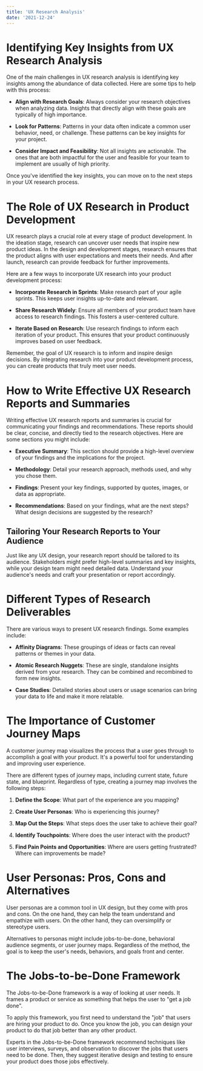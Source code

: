 ```yaml
---
title: 'UX Research Analysis'
date: '2021-12-24'
---
```


# Identifying Key Insights from UX Research Analysis

One of the main challenges in UX research analysis is identifying key insights among the abundance of data collected. Here are some tips to help with this process:

- **Align with Research Goals**: Always consider your research objectives when analyzing data. Insights that directly align with these goals are typically of high importance.

- **Look for Patterns**: Patterns in your data often indicate a common user behavior, need, or challenge. These patterns can be key insights for your project.

- **Consider Impact and Feasibility**: Not all insights are actionable. The ones that are both impactful for the user and feasible for your team to implement are usually of high priority.

Once you've identified the key insights, you can move on to the next steps in your UX research process.

# The Role of UX Research in Product Development

UX research plays a crucial role at every stage of product development. In the ideation stage, research can uncover user needs that inspire new product ideas. In the design and development stages, research ensures that the product aligns with user expectations and meets their needs. And after launch, research can provide feedback for further improvements.

Here are a few ways to incorporate UX research into your product development process:

- **Incorporate Research in Sprints**: Make research part of your agile sprints. This keeps user insights up-to-date and relevant.

- **Share Research Widely**: Ensure all members of your product team have access to research findings. This fosters a user-centered culture.

- **Iterate Based on Research**: Use research findings to inform each iteration of your product. This ensures that your product continuously improves based on user feedback.

Remember, the goal of UX research is to inform and inspire design decisions. By integrating research into your product development process, you can create products that truly meet user needs.


# How to Write Effective UX Research Reports and Summaries

Writing effective UX research reports and summaries is crucial for communicating your findings and recommendations. These reports should be clear, concise, and directly tied to the research objectives. Here are some sections you might include:

- **Executive Summary**: This section should provide a high-level overview of your findings and the implications for the project.

- **Methodology**: Detail your research approach, methods used, and why you chose them.

- **Findings**: Present your key findings, supported by quotes, images, or data as appropriate.

- **Recommendations**: Based on your findings, what are the next steps? What design decisions are suggested by the research?

## Tailoring Your Research Reports to Your Audience

Just like any UX design, your research report should be tailored to its audience. Stakeholders might prefer high-level summaries and key insights, while your design team might need detailed data. Understand your audience's needs and craft your presentation or report accordingly.

# Different Types of Research Deliverables

There are various ways to present UX research findings. Some examples include:

- **Affinity Diagrams**: These groupings of ideas or facts can reveal patterns or themes in your data.

- **Atomic Research Nuggets**: These are single, standalone insights derived from your research. They can be combined and recombined to form new insights.

- **Case Studies**: Detailed stories about users or usage scenarios can bring your data to life and make it more relatable.

# The Importance of Customer Journey Maps

A customer journey map visualizes the process that a user goes through to accomplish a goal with your product. It's a powerful tool for understanding and improving user experience.

There are different types of journey maps, including current state, future state, and blueprint. Regardless of type, creating a journey map involves the following steps:

1. **Define the Scope**: What part of the experience are you mapping?

2. **Create User Personas**: Who is experiencing this journey?

3. **Map Out the Steps**: What steps does the user take to achieve their goal?

4. **Identify Touchpoints**: Where does the user interact with the product?

5. **Find Pain Points and Opportunities**: Where are users getting frustrated? Where can improvements be made?

# User Personas: Pros, Cons and Alternatives

User personas are a common tool in UX design, but they come with pros and cons. On the one hand, they can help the team understand and empathize with users. On the other hand, they can oversimplify or stereotype users.

Alternatives to personas might include jobs-to-be-done, behavioral audience segments, or user journey maps. Regardless of the method, the goal is to keep the user's needs, behaviors, and goals front and center.

# The Jobs-to-be-Done Framework

The Jobs-to-be-Done framework is a way of looking at user needs. It frames a product or service as something that helps the user to "get a job done". 

To apply this framework, you first need to understand the "job" that users are hiring your product to do. Once you know the job, you can design your product to do that job better than any other product.

Experts in the Jobs-to-be-Done framework recommend techniques like user interviews, surveys, and observation to discover the jobs that users need to be done. Then, they suggest iterative design and testing to ensure your product does those jobs effectively.
